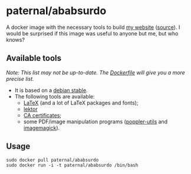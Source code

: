 paternal/ababsurdo
==================

A docker image with the necessary tools to build [my website](https://ababsurdo.fr) ([source](https://framagit.org/lpaternault/ababsurdo)). I would be surprised if this image was useful to anyone but me, but who knows?

## Available tools

*Note: This list may not be up-to-date. The [Dockerfile](https://hub.docker.com/r/paternal/ababsurdo/~/dockerfile/) will give you a more precise list.*

- It is based on a [debian stable](https://www.debian.org/releases/stable/).
- The following tools are available:
  - [LaTeX](https://packages.debian.org/stable/texlive-full) (and a lot of LaTeX packages and fonts);
  - [lektor](https://getlektor.com)
  - [CA certificates](https://packages.debian.org/stretch/ca-certificates);
  - some PDF/image manipulation programs ([poppler-utils](https://packages.debian.org/stretch/poppler-utils) and [imagemagick](https://packages.debian.org/stretch/imagemagick)).

## Usage

    sudo docker pull paternal/ababsurdo
    sudo docker run -i -t paternal/ababsurdo /bin/bash

